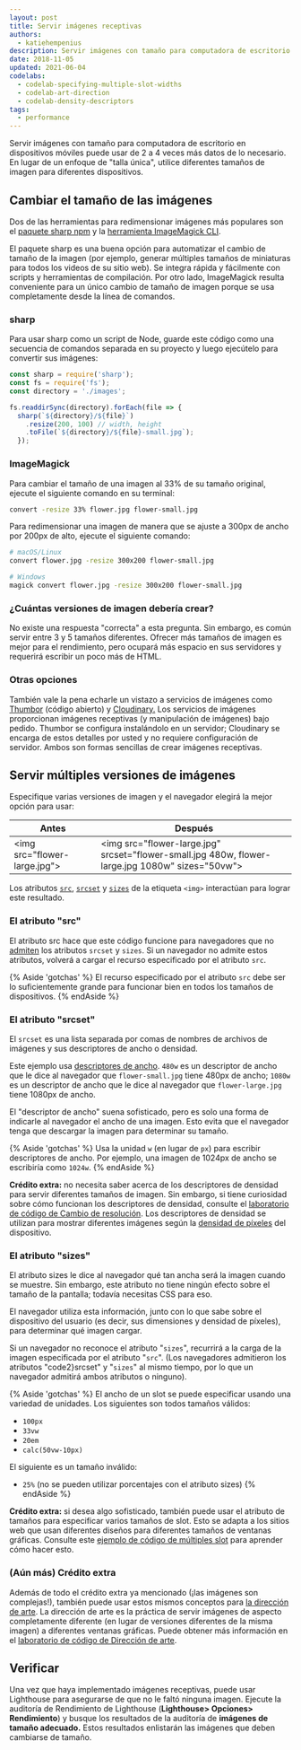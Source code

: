 ```yaml
---
layout: post
title: Servir imágenes receptivas
authors:
  - katiehempenius
description: Servir imágenes con tamaño para computadora de escritorio en dispositivos móviles puede usar de 2 a 4 veces más datos de lo necesario. En lugar de un enfoque de "talla única", utilice diferentes tamaños de imagen para diferentes dispositivos.
date: 2018-11-05
updated: 2021-06-04
codelabs:
  - codelab-specifying-multiple-slot-widths
  - codelab-art-direction
  - codelab-density-descriptors
tags:
  - performance
---
```


Servir imágenes con tamaño para computadora de escritorio en dispositivos móviles puede usar de 2 a 4 veces más datos de lo necesario. En lugar de un enfoque de "talla única", utilice diferentes tamaños de imagen para diferentes dispositivos.

## Cambiar el tamaño de las imágenes

Dos de las herramientas para redimensionar imágenes más populares son el [paquete sharp npm](https://www.npmjs.com/package/sharp) y la [herramienta ImageMagick CLI](https://www.imagemagick.org/script/index.php).

El paquete sharp es una buena opción para automatizar el cambio de tamaño de la imagen (por ejemplo, generar múltiples tamaños de miniaturas para todos los videos de su sitio web). Se integra rápida y fácilmente con scripts y herramientas de compilación. Por otro lado, ImageMagick resulta conveniente para un único cambio de tamaño de imagen porque se usa completamente desde la línea de comandos.

### sharp

Para usar sharp como un script de Node, guarde este código como una secuencia de comandos separada en su proyecto y luego ejecútelo para convertir sus imágenes:

```javascript
const sharp = require('sharp');
const fs = require('fs');
const directory = './images';

fs.readdirSync(directory).forEach(file => {
  sharp(`${directory}/${file}`)
    .resize(200, 100) // width, height
    .toFile(`${directory}/${file}-small.jpg`);
  });
```

### ImageMagick

Para cambiar el tamaño de una imagen al 33% de su tamaño original, ejecute el siguiente comando en su terminal:

```bash
convert -resize 33% flower.jpg flower-small.jpg
```

Para redimensionar una imagen de manera que se ajuste a 300px de ancho por 200px de alto, ejecute el siguiente comando:

```bash
# macOS/Linux
convert flower.jpg -resize 300x200 flower-small.jpg

# Windows
magick convert flower.jpg -resize 300x200 flower-small.jpg
```

### ¿Cuántas versiones de imagen debería crear?

No existe una respuesta "correcta" a esta pregunta. Sin embargo, es común servir entre 3 y 5 tamaños diferentes. Ofrecer más tamaños de imagen es mejor para el rendimiento, pero ocupará más espacio en sus servidores y requerirá escribir un poco más de HTML.

### Otras opciones

También vale la pena echarle un vistazo a servicios de imágenes como [Thumbor](https://github.com/thumbor/thumbor) (código abierto) y [Cloudinary.](https://cloudinary.com/) Los servicios de imágenes proporcionan imágenes receptivas (y manipulación de imágenes) bajo pedido. Thumbor se configura instalándolo en un servidor; Cloudinary se encarga de estos detalles por usted y no requiere configuración de servidor. Ambos son formas sencillas de crear imágenes receptivas.

## Servir múltiples versiones de imágenes

Especifique varias versiones de imagen y el navegador elegirá la mejor opción para usar:

<div class="table-wrapper scrollbar">
  <table>
    <thead>
      <tr>
        <th><strong>Antes</strong></th>
        <th><strong>Después</strong></th>
      </tr>
    </thead>
    <tbody>
      <tr>
        <td>
          &lt;img src="flower-large.jpg"&gt;
        </td>
        <td>
          &lt;img src="flower-large.jpg" srcset="flower-small.jpg 480w,
          flower-large.jpg 1080w" sizes="50vw"&gt;
        </td>
      </tr>
    </tbody>
  </table>
</div>

Los atributos [`src`](https://developer.mozilla.org/docs/Web/HTML/Element/img#attr-src), [`srcset`](https://developer.mozilla.org/docs/Web/HTML/Element/img#attr-srcset) y [`sizes`](https://developer.mozilla.org/docs/Web/HTML/Element/img#attr-sizes) de la etiqueta `<img>` interactúan para lograr este resultado.

### El atributo "src"

El atributo src hace que este código funcione para navegadores que no [admiten](https://caniuse.com/#search=srcset) los atributos `srcset` y `sizes`. Si un navegador no admite estos atributos, volverá a cargar el recurso especificado por el atributo `src`.

{% Aside 'gotchas' %} El recurso especificado por el atributo `src` debe ser lo suficientemente grande para funcionar bien en todos los tamaños de dispositivos. {% endAside %}

### El atributo "srcset"

El `srcset` es una lista separada por comas de nombres de archivos de imágenes y sus descriptores de ancho o densidad.

Este ejemplo usa [descriptores de ancho](https://www.w3.org/TR/html5/semantics-embedded-content.html#width-descriptor). `480w` es un descriptor de ancho que le dice al navegador que `flower-small.jpg` tiene 480px de ancho; `1080w` es un descriptor de ancho que le dice al navegador que `flower-large.jpg` tiene 1080px de ancho.

El "descriptor de ancho" suena sofisticado, pero es solo una forma de indicarle al navegador el ancho de una imagen. Esto evita que el navegador tenga que descargar la imagen para determinar su tamaño.

{% Aside 'gotchas' %} Usa la unidad `w` (en lugar de `px`) para escribir descriptores de ancho. Por ejemplo, una imagen de 1024px de ancho se escribiría como `1024w`. {% endAside %}

**Crédito extra:** no necesita saber acerca de los descriptores de densidad para servir diferentes tamaños de imagen. Sin embargo, si tiene curiosidad sobre cómo funcionan los descriptores de densidad, consulte el [laboratorio de código de Cambio de resolución](/codelab-density-descriptors). Los descriptores de densidad se utilizan para mostrar diferentes imágenes según la [densidad de píxeles](https://en.wikipedia.org/wiki/Pixel_density) del dispositivo.

### El atributo "sizes"

El atributo sizes le dice al navegador qué tan ancha será la imagen cuando se muestre. Sin embargo, este atributo no tiene ningún efecto sobre el tamaño de la pantalla; todavía necesitas CSS para eso.

El navegador utiliza esta información, junto con lo que sabe sobre el dispositivo del usuario (es decir, sus dimensiones y densidad de píxeles), para determinar qué imagen cargar.

Si un navegador no reconoce el atributo "`sizes`", recurrirá a la carga de la imagen especificada por el atributo "`src`". (Los navegadores admitieron los atributos "code2}srcset" y "`sizes`" al mismo tiempo, por lo que un navegador admitirá ambos atributos o ninguno).

{% Aside 'gotchas' %} El ancho de un slot se puede especificar usando una variedad de unidades. Los siguientes son todos tamaños válidos:

- `100px`
- `33vw`
- `20em`
- `calc(50vw-10px)`

El siguiente es un tamaño inválido:

- `25%` (no se pueden utilizar porcentajes con el atributo sizes) {% endAside %}

**Crédito extra:** si desea algo sofisticado, también puede usar el atributo de tamaños para especificar varios tamaños de slot. Esto se adapta a los sitios web que usan diferentes diseños para diferentes tamaños de ventanas gráficas. Consulte este [ejemplo de código de múltiples slot](/codelab-specifying-multiple-slot-widths) para aprender cómo hacer esto.

### (Aún más) Crédito extra

Además de todo el crédito extra ya mencionado (¡las imágenes son complejas!), también puede usar estos mismos conceptos para [la dirección de arte](https://developer.mozilla.org/docs/Learn/HTML/Multimedia_and_embedding/Responsive_images#Art_direction). La dirección de arte es la práctica de servir imágenes de aspecto completamente diferente (en lugar de versiones diferentes de la misma imagen) a diferentes ventanas gráficas. Puede obtener más información en el [laboratorio de código de Dirección de arte](/codelab-art-direction).

## Verificar

Una vez que haya implementado imágenes receptivas, puede usar Lighthouse para asegurarse de que no le faltó ninguna imagen. Ejecute la auditoría de Rendimiento de Lighthouse (**Lighthouse&gt; Opciones&gt; Rendimiento**) y busque los resultados de la auditoría de **imágenes de tamaño adecuado.** Estos resultados enlistarán las imágenes que deben cambiarse de tamaño.
